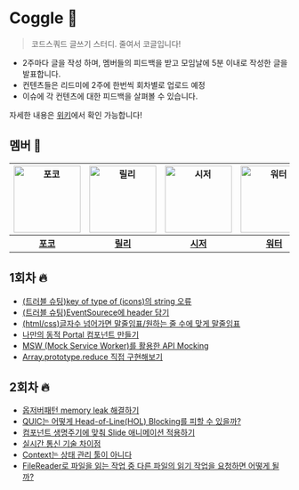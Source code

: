 # Coggle 🥽
> 코드스쿼드 글쓰기 스터디. 줄여서 코글입니다!

- 2주마다 글을 작성 하며, 멤버들의 피드백을 받고 모임날에 5분 이내로 작성한 글을 발표합니다.
- 컨텐츠들은 리드미에 2주에 한번씩 회차별로 업로드 예정
- 이슈에 각 컨텐츠에 대한 피드백을 살펴볼 수 있습니다.

자세한 내용은 [위키](https://github.com/codesquad2023-fe-study/Coggle/wiki)에서 확인 가능합니다!

## 멤버 🌿

| <img src="https://avatars.githubusercontent.com/u/101160636?v=4" width="120" alt="포코"> | <img src="https://avatars.githubusercontent.com/u/88878874?v=4" width="120" alt="릴리"> | <img src="https://avatars.githubusercontent.com/u/76683390?v=4" width="120" alt="시저"> | <img src="https://avatars.githubusercontent.com/u/104904719?v=4" width="120" alt="워터"> | <img src="https://avatars.githubusercontent.com/u/115215178?v=4" width="120" alt="다온"> | <img src="https://avatars.githubusercontent.com/u/96980857?v=4" width="120" alt="아켄"> | <img src="https://avatars.githubusercontent.com/u/96381221?v=4" width="120" alt="스눕"> |
| :----: | :----: | :----: | :----: | :----: | :----: | :----: |
| [**포코**](https://github.com/poco111) | [**릴리**](https://github.com/ahnlook) | [**시저**](https://github.com/caesar1030) | [**워터**](https://github.com/yesolyo) | [**다온**](https://github.com/saseungg) | [**아켄**](https://github.com/aken-you) | [**스눕**](https://github.com/realsnoopso) |

## 1회차 🔥

- [(트러블 슈팅)key of type of (icons)의 string 오류](https://dev-logbook.tistory.com/31)
- [(트러블 슈팅)EventSourece에 header 담기](https://dev-logbook.tistory.com/32)
- [(html/css)글자수 넘어가면 말줄임표/원하는 줄 수에 맞게 말줄임표](https://dev-logbook.tistory.com/36)
- [나만의 동적 Portal 컴포넌트 만들기](https://pocoding.tistory.com/117)
- [MSW (Mock Service Worker)를 활용한 API Mocking](https://velog.io/@saseungg/MSW-Mock-Service-Worker%EB%A5%BC-%ED%99%9C%EC%9A%A9%ED%95%9C-API-Mocking)
- [Array.prototype.reduce 직접 구현해보기](https://velog.io/@kinsk2839/Array.prototype.reduce-%EC%A7%81%EC%A0%91-%EA%B5%AC%ED%98%84%ED%95%B4%EB%B3%B4%EA%B8%B0)


## 2회차 🔥
- [옵저버패턴 memory leak 해결하기](https://caesar1030.tistory.com/8)
- [QUIC는 어떻게 Head-of-Line(HOL) Blocking를 피할 수 있을까?](https://github.com/ahnlook/TIL/blob/master/Blog/QUIC.md)
- [컴포넌트 생명주기에 맞춰 Slide 애니메이션 적용하기](https://snoop.so/dialogSlideAnimation/)  
- [실시간 통신 기술 차이점](https://dev-logbook.tistory.com/38)
- [Context는 상태 관리 툴이 아니다](https://caesar1030.tistory.com/9)
- [FileReader로 파일을 읽는 작업 중 다른 파일의 읽기 작업을 요청하면 어떻게 될까?](https://github.com/ahnlook/TIL/blob/master/Blog/%08FileReader.md) 